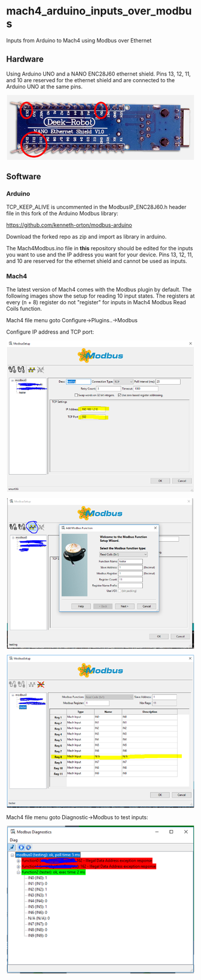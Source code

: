 # mach4_arduino_inputs_over_modbus
Inputs from Arduino to Mach4 using Modbus over Ethernet

## Hardware

Using Arduino UNO and a NANO ENC28J60 ethernet shield. Pins 13, 12, 11, and 10 are reserved for the ethernet shield and are connected to the Arduino UNO at the same pins. 

<p align="center">
  <img src="/img/nano_ethernet.jpg" width="500"/>
</p>

## Software
### Arduino
TCP_KEEP_ALIVE is uncommented in the ModbusIP_ENC28J60.h header file in this fork of the Arduino Modbus library: 

https://github.com/kenneth-orton/modbus-arduino 

Download the forked repo as zip and import as library in arduino.

The Mach4Modbus.ino file in <b>this</b> repository should be edited for the inputs you want to use and the IP address you want for your device. Pins 13, 12, 11, and 10 are reserved for the ethernet shield and cannot be used as inputs.

### Mach4
The latest version of Mach4 comes with the Modbus plugin by default. The following images show the setup for reading 10 input states. The registers at every (n + 8) register do not "register" for inputs in Mach4 Modbus Read Coils function.

Mach4 file menu goto Configure->Plugins..->Modbus

Configure IP address and TCP port:

<p align="center">
  <img src="/img/Read_Coils_3.PNG" width="500"/>
</p>

<p align="center">
  <img src="/img/Read_Coils_1.PNG" width="500"/>
</p>

<p align="center">
  <img src="/img/Read_Coils_2.PNG" width="500"/>
</p>

Mach4 file menu goto Diagnostic->Modbus to test inputs:

<p align="center">
  <img src="/img/Read_Coils_4.PNG" width="500"/>
</p>

